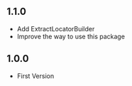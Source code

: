## 1.1.0
- Add ExtractLocatorBuilder
- Improve the way to use this package

## 1.0.0
- First Version
